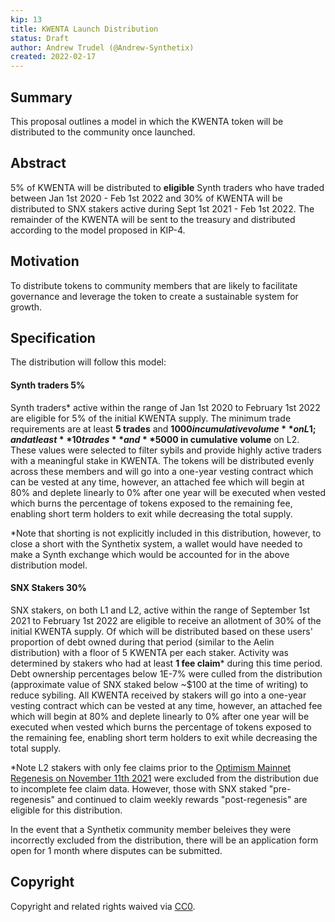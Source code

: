 ```yaml
---
kip: 13
title: KWENTA Launch Distribution 
status: Draft
author: Andrew Trudel (@Andrew-Synthetix)
created: 2022-02-17
---
```


## Summary

This proposal outlines a model in which the KWENTA token will be distributed to the community once launched. 

## Abstract

5% of KWENTA will be distributed to **eligible** Synth traders who have traded between Jan 1st 2020 - Feb 1st 2022 and 30% of KWENTA will be distributed to SNX stakers active during Sept 1st 2021 - Feb 1st 2022. The remainder of the KWENTA will be sent to the treasury and distributed according to the model proposed in KIP-4. 

## Motivation

To distribute tokens to community members that are likely to facilitate governance and leverage the token to create a sustainable system for growth. 

## Specification

The distribution will follow this model: 

#### Synth traders 5% 

Synth traders* active within the range of Jan 1st 2020 to February 1st 2022 are eligible for 5% of the initial KWENTA supply. The minimum trade requirements are at least **5 trades** and **$1000 in cumulative volume** on L1; and at least **10 trades** and **$5000 in cumulative volume** on L2. These values were selected to filter sybils and provide highly active traders with a meaningful stake in KWENTA. The tokens will be distributed evenly across these members and will go into a one-year vesting contract which can be vested at any time, however, an attached fee which will begin at 80% and deplete linearly to 0% after one year will be executed when vested which burns the percentage of tokens exposed to the remaining fee, enabling short term holders to exit while decreasing the total supply. 

*Note that shorting is not explicitly included in this distribution, however, to close a short with the Synthetix system, a wallet would have needed to make a Synth exchange which would be accounted for in the above distribution model. 


#### SNX Stakers 30% 


SNX stakers, on both L1 and L2, active within the range of September 1st 2021 to February 1st 2022 are eligible to receive an allotment of 30% of the initial KWENTA supply. Of which will be distributed based on these users' proportion of debt owned during that period (similar to the Aelin distribution) with a floor of 5 KWENTA per each staker. Activity was determined by stakers who had at least **1 fee claim*** during this time period. Debt ownership percentages below 1E-7% were culled from the distribution (approximate value of SNX staked below ~$100 at the time of writing) to reduce sybiling. All KWENTA received by stakers will go into a one-year vesting contract which can be vested at any time, however, an attached fee which will begin at 80% and deplete linearly to 0% after one year will be executed when vested which burns the percentage of tokens exposed to the remaining fee, enabling short term holders to exit while decreasing the total supply. 

*Note L2 stakers with only fee claims prior to the [Optimism Mainnet Regenesis on November 11th 2021](https://twitter.com/optimismPBC/status/1451339513964359682?s=20&t=KxKrgJ6GSyUHcAqynpYJpQ) were excluded from the distribution due to incomplete fee claim data. However, those with SNX staked "pre-regenesis" and continued to claim weekly rewards "post-regenesis" are eligible for this distribution.

In the event that a Synthetix community member beleives they were incorrectly excluded from the distribution, there will be an application form open for 1 month where disputes can be submitted. 

## Copyright

Copyright and related rights waived via [CC0](https://creativecommons.org/publicdomain/zero/1.0/).
